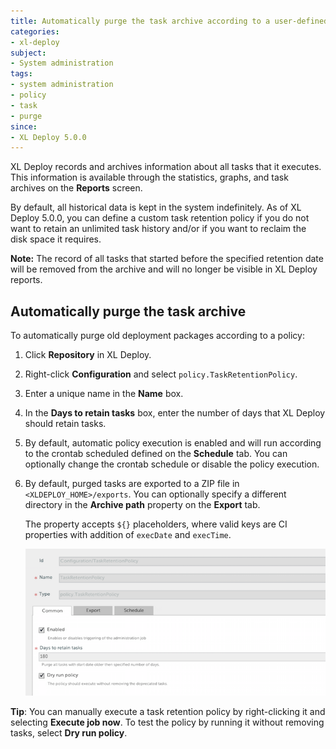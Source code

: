 ```yaml
---
title: Automatically purge the task archive according to a user-defined policy
categories:
- xl-deploy
subject:
- System administration
tags:
- system administration
- policy
- task
- purge
since:
- XL Deploy 5.0.0
---
```


XL Deploy records and archives information about all tasks that it executes. This information is available through the statistics, graphs, and task archives on the **Reports** screen.

By default, all historical data is kept in the system indefinitely. As of XL Deploy 5.0.0, you can define a custom task retention policy if you do not want to retain an unlimited task history and/or if you want to reclaim the disk space it requires.

**Note:** The record of all tasks that started before the specified retention date will be removed from the archive and will no longer be visible in XL Deploy reports.

## Automatically purge the task archive

To automatically purge old deployment packages according to a policy:

1. Click **Repository** in XL Deploy.
2. Right-click **Configuration** and select `policy.TaskRetentionPolicy`.
3. Enter a unique name in the **Name** box.
4. In the **Days to retain tasks** box, enter the number of days that XL Deploy should retain tasks.
5. By default, automatic policy execution is enabled and will run according to the crontab scheduled defined on the **Schedule** tab. You can optionally change the crontab schedule or disable the policy execution.
6. By default, purged tasks are exported to a ZIP file in `<XLDEPLOY_HOME>/exports`. You can optionally specify a different directory in the **Archive path** property on the **Export** tab.

    The property accepts `${}` placeholders, where valid keys are CI properties with addition of `execDate` and `execTime`.

    ![Task retention policy](images/system-admin-task-retention-policy.png)

**Tip**: You can manually execute a task retention policy by right-clicking it and selecting **Execute job now**. To test the policy by running it without removing tasks, select **Dry run policy**.
